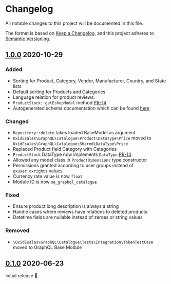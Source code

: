 # Changelog
All notable changes to this project will be documented in this file.

The format is based on [Keep a Changelog](https://keepachangelog.com/en/1.0.0/),
and this project adheres to [Semantic Versioning](https://semver.org/spec/v2.0.0.html).

## [1.0.0] 2020-10-29

### Added

- Sorting for Product, Category, Vendor, Manufacturer, Country, and State lists
- Default sorting for Products and Categories
- Language relation for product reviews.
- `ProductStock::getEshopModel` method [PR-14](https://github.com/OXID-eSales/graphql-catalogue-module/pull/14)
- Autogenerated schema documentation which can be found [here](https://oxid-esales.github.io/graphql-base-module/)

### Changed

- `Repository::delete` takes loaded BaseModel as argument.
- `OxidEsales\GraphQL\Catalogue\Product\DataType\Price` moved to `OxidEsales\GraphQL\Catalogue\Shared\DataType\Price`
- Replaced Product field Category with Categories
- `ProductStock` DataType now implements `DataType` [PR-14](https://github.com/OXID-eSales/graphql-catalogue-module/pull/14)
- Allowed any model class in `ProductDimensions` type constructor
- Permissions granted according to user groups instead of `oxuser.oxrights` values
- Currency rate value is now `float`
- Module ID is now `oe_graphql_catalogue`

### Fixed

- Ensure product long description is always a string
- Handle cases where reviews have relations to deleted products
- Datetime fields are nullable instead of zeroes or string values

### Removed

- `\OxidEsales\GraphQL\Catalogue\Tests\Integration\TokenTestCase` moved to GraphQL Base Module

## [0.1.0] 2020-06-23

Initial release 🎉

[1.0.0]: https://github.com/OXID-eSales/graphql-catalogue-module/releases/tag/v1.0.0
[0.1.0]: https://github.com/OXID-eSales/graphql-catalogue-module/releases/tag/v0.1.0
